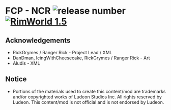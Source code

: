 # FCP - NCR  ![release number](https://img.shields.io/badge/release-unreleased-red) [![RimWorld 1.5](https://img.shields.io/badge/RimWorld-1.5-green.svg?longCache=true&style=flat)](http://rimworldgame.com/)

## Acknowledgements
- RickGrymes / Ranger Rick - Project Lead / XML
- DanDman, IcingWithCheesecake, RickGrymes / Ranger Rick - Art
- Aludis - XML

## Notice
- Portions of the materials used to create this content/mod are trademarks and/or copyrighted works of Ludeon Studios Inc. All rights reserved by Ludeon. This content/mod is not official and is not endorsed by Ludeon.
